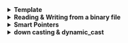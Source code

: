 <!--=====================================================================================-->
<details>
<summary><b>Template</b></summary>
<br>
<ul>
    
this is a dropdown

</ul>
</details>

<!--=====================================================================================-->
<details>
<summary><b>Reading & Writing from a binary file</b></summary>
<br>
<ul>
    
**open modes**

| Open mode | Effects | Must the file Exist? |
| --- | --- | --- |
| ```ios::in \| ios::out``` | To open the file for input and output. | yes |
| ```ios::in \| ios::out \| ios::trunc``` | Opens the file for input and output. If the file already exists, it will be truncated. | no |
| ```ios::in \| ios::out \| ios::app``` | Opens the file for input and output. If the file does not exist, it will be created. Before each writing access, a seek to end is performed. | no |

---------
    
**pointers for file stream pointer or any other stream classes**
    
- ```tellp()``` - returns a long int that tells the current position of the put pointer (write)
- ```tellg()``` - returns a long int that tells the current position of the get pointer (read)
- ```seekp(pos,posflag)``` - modifies the current position of the put pointer (write) [If you do not specify a positioning flag, the position will be assumed to be relative to
the beginning of the file]
- ```seekg(pos,posflag)``` - modifies the current position of the get pointer (read) [If you do not specify a positioning flag, the position will be assumed to be relative to
the beginning of the file]

---------

**position flags**
    
- ```ios::beg``` - Beginning of the file
- ```ios::cur``` - Current position
- ```ios::end``` - End of the file

---------

**state flags**
    
- ios::eofbit - end of file reached
- ios::failbit - last read or write operation failed
- ios::badbit - an irrecoverable error occurred
- ios::goodbit - the stream is ok, e.g. no other state flag is set.

<br>
    
**method to discover current state flag, they return true when the corresponding flag has been raised.**
    
- eof()
- fail()
- bad()
- good()
    
<br>
    
**check for end of file**
```c++
if( fstr.eof() ) {}
// or
if( myfile.rdstate() == ios::badbit ) {}
```
    
<br>
    
**read current state**
```.rdstate() == <STATUS_FLAG>```
    
<br>

**clear current status flag**
```.clear()```

---------

**write format**
    
```c++
file.write(reinterpret_cast<const char*>(&VAR/ARRAY[INDEX]),sizeof(DATA_TYPE_OF_VAR/ARRAY)*NUM_OF_ELEMENT_YOU_WANT_TO_WRITE);
```
    
**read format**
    
```c++
file.read(reinterpret_cast<char*>(&VAR/ARRAY[INDEX]),sizeof(DATA_TYPE_OF_VAR/ARRAY)*NUM_OF_ELEMENT_YOU_WANT_TO_WRITE);
````
    
NOTE: for **single variables** the ```NUM_OF_ELEMENT_YOU_WANT_TO_WRITE``` is equal to ```1``` or you can omit the ```*NUM_OF_ELEMENT_YOU_WANT_TO_WRITE```

**reading**
```C++
std::ifstream binFile("binaryFile", std::ios::in | std::ios::binary);
if (!binFile.is_open()) throw std::argument_error("the given filename might not be existing");

unsigned char binValues[8];
binFile.read(reinterpret_cast<char*>(&binValues[0]),sizeof(unsigned char)*8);
```
    
**writing**
```C++
std::ofstream binFile("binaryFile", std::ios::out | std::ios::binary);
if (!binFile.is_open()) throw std::argument_error("the given filename might not be existing");
    
unsigned char binValues[8];
binFile.write(reinterpret_cast<const char*>(&binValues[0]),sizeof(unsigned char)*8);
```
    
**A sample Program**
```c++
#include <iostream>
#include <exception>

int main()
{
    #ifdef WRITE_PROG
        std::fstream writeBinFile("binaryFile", std::ios::in | std::ios::out | std::ios::binary);
        if (!writeBinFile.is_open()) throw std::logic_error("the given filename might not be existing");

        unsigned char binValues[8] { 't','h','i','s',' ','h','o','t' };
        long negative = -777;

        writeBinFile.write(reinterpret_cast<const char*>(&binValues[0]),sizeof(unsigned char)*4);
        writeBinFile.write(reinterpret_cast<const char*>(&negative),sizeof(long)*1);
        writeBinFile.write(reinterpret_cast<const char*>(&binValues[4]),sizeof(unsigned char)*4);
        writeBinFile.close();
    #endif

    #ifdef READ_PROG
        std::fstream readBinFile("binaryFile", std::ios::in | std::ios::out | std::ios::binary);
        if (!readBinFile.is_open()) throw std::logic_error("the given filename might not be existing");

        unsigned char readValues[8];
        long readNum;
        readBinFile.read(reinterpret_cast<char*>(&readValues[0]),sizeof(unsigned char)*4);
        readBinFile.read(reinterpret_cast<char*>(&readNum),sizeof(long)*1);
        readBinFile.read(reinterpret_cast<char*>(&readValues[4]),sizeof(unsigned char)*4);
        std::cout << "read = " << readValues << "\n";
        std::cout << "number = " << readNum << "\n";
        readBinFile.close();
    #endif
}
```
    
----------
    
**reading files by chunk**

- calling the ```write()``` method will automatically change the position of put pointer
- calling the ```read()``` method will automatically change the position of get pointer

```c++
#define CHUNK_SIZE 1024;
    
char *tbuffer = new char[CHUNK_SIZE]; // CHUNK_SIZE in bytes
char optional_initial_reads[16];

std::ifstream curr_file(filename,std::ios::binary);

curr_file.read(optional_initial_reads,16);
    
while(!curr_file.eof())
{
    curr_file.read(tbuffer,CHUNK_SIZE);
    size_t read_buffer_size = curr_file.gcount();

    if(!curr_file.eof())
    {
        // not last chunk operations
    }
    else
    {
        // last chunk operations
    }
} 
```

</ul>
</details>

<!--=====================================================================================-->
<details>
<summary><b>Smart Pointers</b></summary>
<br>
<ul>

```c++
#include <memory> // <- access all smart pointers
```

<!--=====================================================================================-->
<details>
<summary><b>unique_ptr</b></summary>
<br>
<ul>

```c++
std::unique_ptr<myClass> myObj = std::make_unique<myClass>();
```

- this smart pointer calls the delete automatically for a heap allocated object/array when the pointer goes out of scope
- unique pointers cannot be copied to another unique_ptr or other smart pointers, but you can copy it on a raw pointer using the ```.get()``` method
```c++
#include <iostream>
#include <memory>

int main()
{
    std::unique_ptr<int[]> arr1(new int[10]); // <- declaration, in some cases you might want to use the std::make_unique to be safer
    std::unique_ptr<int[]> arr2 = arr1; // <- error
    int* arr3 = arr1.get(); // <- allowed

    for(size_t i=0; i<10; ++i)
        arr1[i] = i+1;

    arr3[2] = -2;

    for(size_t i=0; i<10; ++i)
        std::cout << arr1[i] << " ";

    std::cout << "\n";
    return 0;
}

```

if you compile this with ```-fsanitize=address``` even though we did not ```delete``` the allocated array, the program will not throw an error

output: ```1 2 -2 4 5 6 7 8 9 10```

</ul>
</details>

<!--=====================================================================================-->
<details>
<summary><b>shared_ptr</b></summary>
<br>
<ul>

- this smart pointer contains reference counts and only free or call delete if the reference count goes to zero

```c++
#include <iostream>
#include <memory>

class Subject
{
    public:
        std::string name;
        short credits;
        int* arr;
        Subject(std::string name, short credits) : name(name), credits(credits), arr(new int[10])
        {
            for(size_t i=0; i<10; ++i) arr[i] = i;
        }
        ~Subject() { std::cout << "\tDestroyed = \n"; display(); }
        void display()
        {
            std::cout << "\tsubject name : " << name << "\n"
                      << "\tcredits      : " << credits << "\n\t";
            for(size_t i=0; i<10; ++i) std::cout << arr[i] << " ";
            std::cout << "\n";
            delete [] arr;
        }
};

int main()
{
    std::cout << "Enter main scope \n";
    {
        std::cout << "\tEnter inner scope 1 \n";
        std::shared_ptr<Subject> outside_ptr;
        {
            std::cout << "\t\tEnter inner scope 2 \n";
            std::shared_ptr<Subject> math = std::make_shared<Subject>("Math Modern Wolrd",3);
            
            outside_ptr = math;

            std::cout << "\t\tExit inner scope 2 \n";
        }
        std::cout << "\tExit inner scope 1 \n";
    }
    std::cout << "Exit main scope \n";
    return 0;
}

```

output
```
Enter main scope 
        Enter inner scope 1 
                Enter inner scope 2 
                Exit inner scope 2 
        Exit inner scope 1 
        Destroyed = 
        subject name : Math Modern Wolrd
        credits      : 3
Exit main scope 
```

</ul>
</details>
                   
</ul>
</details>

<!--=====================================================================================-->
<details>
<summary><b>down casting & dynamic_cast</b></summary>
<br>
    
- **Upcasting** - assigning a pointer of a ```derived class``` into a ```base class``` (usually done by the compiler implicitly so there is not problems with this)
- **Down casting** - the act for assigning a pointer of a ```base class``` to a ```derived class```, here we should use dynamic_cast for safe casting

<br>
    
**A sample program showing how to use a dynamic cast**
    
NOTE: dynamic_cast can only be used in polymorphic classes, or classes with virtual functions
    
```c++
#include <iostream>
#include <vector>

class person
{
    private:
        std::string name;
    
    public:
        person(const std::string& ID, const std::string& name, unsigned int age, char gender)
        : ID(ID), name(name), age(age), gender(gender) {}

        std::string ID;

        std::string getName() { return name; }
        virtual ~person() { /* Note: Destructors should always have a definition */ }
};

class student : public person
{
    public:
        student(const std::string& ID, const std::string& name, unsigned int age, char gender)
        : person(ID,name,age,gender), Student_ID("0xFFHG"+ID) {}

        std::string Student_ID;

        ~student() { /* an empty definition */ }
};

class teacher : public person
{
    public:
        teacher(const std::string& ID, const std::string& name, unsigned int age, char gender)
        : person(ID,name,age,gender), Teacher_ID("0xFAHJ"+ID) {}

        std::string Teacher_ID;

        ~teacher() { /* an empty definition */ }
};

int main()
{
    person* Micha = new student("0232-1232","Micha", 21, 'F');
    person* Aldino = new teacher("2445-8270","Aldino", 33, 'M');

    student* student1 = dynamic_cast<student*>(Micha);
    student* student2 = dynamic_cast<student*>(Aldino);

    // ---------- check if student 1 is a real student ----------
    if(student1!=NULL)
        std::cout << student1->getName() << " is a real student\n";
    else
        std::cout << "Detected a fake student\n";
    
    // ---------- check if student 2 is a real student ----------
    if(student2!=NULL)
        std::cout << student2->getName() << " is a real student\n";
    else
        std::cout << "Detected a fake student\n";
    
    return 0;
}
```
    
**Output if dynamic_cast is used**
```shell
Micha is a real student
Detected a fake student
```

**Output if static_cast is used**
```shell
Micha is a real student
Aldino is a real student
```
   
</details>
